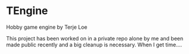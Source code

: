 # TEngine

Hobby game engine by Terje Loe

This project has been worked on in a private repo alone by me and been made public recently and a
big cleanup is necessary. When I get time....

